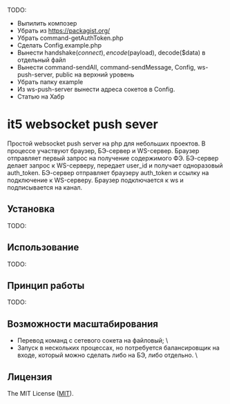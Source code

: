 TODO:

- Выпилить композер
- Убрать из https://packagist.org/
- Убрать command-getAuthToken.php
- Сделать Config.example.php
- Вынести handshake($connect), encode($payload), decode($data) в отдельный файл
- Вынести command-sendAll, command-sendMessage, Config, ws-push-server, public на верхний уровень
- Убрать папку example
- Из ws-push-server вынести адреса сокетов в Config.
- Статью на Хабр



# it5 websocket push sever

Простой websocket push server на php для небольших проектов.
В процессе участвуют браузер, БЭ-сервер и WS-сервер.
Браузер отправляет первый запрос на получение содержимого ФЭ.
БЭ-сервер делает запрос к WS-серверу, передает user_id и получает одноразовый auth_token.
БЭ-сервер отправляет браузеру auth_token и ссылку на подключение к WS-серверу.
Браузер подключается к ws и подписывается на канал.

## Установка

TODO:

## Использование

TODO:

## Принцип работы

TODO:

## Возможности масштабирования
- Перевод команд с сетевого сокета на файловый; \
- Запуск в нескольких процессах, но потребуется балансировщик на входе, который можно сделать либо на БЭ, либо отдельно. \

## Лицензия

The MIT License ([MIT](https://github.com/dnoegel/php-xdg-base-dir/blob/master/LICENSE)).
